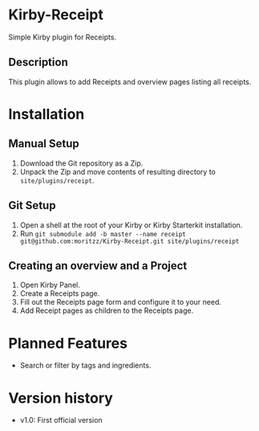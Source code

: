 # Kirby-Receipt

Simple Kirby plugin for Receipts.

## Description

This plugin allows to add Receipts and overview pages listing all receipts.

# Installation

## Manual Setup

1. Download the Git repository as a Zip.
2. Unpack the Zip and move contents of resulting directory to `site/plugins/receipt`.

## Git Setup

1. Open a shell at the root of your Kirby or Kirby Starterkit installation.
2. Run `git submodule add -b master --name receipt git@github.com:moritzz/Kirby-Receipt.git site/plugins/receipt`

## Creating an overview and a Project

1. Open Kirby Panel.
2. Create a Receipts page.
3. Fill out the Receipts page form and configure it to your need.
4. Add Receipt pages as children to the Receipts page.

# Planned Features

- Search or filter by tags and ingredients.

# Version history

- v1.0: First official version
